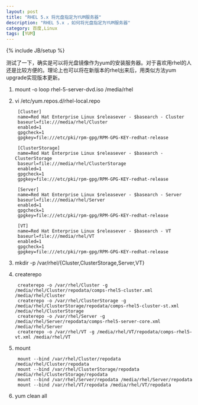 ```yaml
---
layout: post
title: "RHEL 5.x 将光盘指定为YUM服务器"
description: "RHEL 5.x ，如何将光盘指定为YUM服务器"
category: 百度,Linux
tags: [YUM]
---
```

{% include JB/setup %}

测试了一下，确实是可以将光盘镜像作为yum的安装服务器。对于喜欢用rhel的人还是比较方便的。理论上也可以将在新版本的rhel出来后，用类似方法yum upgrade实现版本更新。

1. mount -o loop rhel-5-server-dvd.iso /media/rhel

2. vi /etc/yum.repos.d/rhel-local.repo

		[Cluster]
		name=Red Hat Enterprise Linux $releasever - $basearch - Cluster
		baseurl=file:///media/rhel/Cluster
		enabled=1
		gpgcheck=1
		gpgkey=file:///etc/pki/rpm-gpg/RPM-GPG-KEY-redhat-release

		[ClusterStorage]
		name=Red Hat Enterprise Linux $releasever - $basearch - ClusterStorage
		baseurl=file:///media/rhel/ClusterStorage
		enabled=1
		gpgcheck=1
		gpgkey=file:///etc/pki/rpm-gpg/RPM-GPG-KEY-redhat-release

		[Server]
		name=Red Hat Enterprise Linux $releasever - $basearch - Server
		baseurl=file:///media/rhel/Server
		enabled=1
		gpgcheck=1
		gpgkey=file:///etc/pki/rpm-gpg/RPM-GPG-KEY-redhat-release

		[VT]
		name=Red Hat Enterprise Linux $releasever - $basearch - VT
		baseurl=file:///media/rhel/VT
		enabled=1
		gpgcheck=1
		gpgkey=file:///etc/pki/rpm-gpg/RPM-GPG-KEY-redhat-release

3. mkdir -p /var/rhel/{Cluster,ClusterStorage,Server,VT}

4. createrepo

		createrepo -o /var/rhel/Cluster -g /media/rhel/Cluster/repodata/comps-rhel5-cluster.xml /media/rhel/Cluster
		createrepo -o /var/rhel/ClusterStorage -g /media/rhel/ClusterStorage/repodata/comps-rhel5-cluster-st.xml /media/rhel/ClusterStorage
		createrepo -o /var/rhel/Server -g /media/rhel/Server/repodata/comps-rhel5-server-core.xml /media/rhel/Server
		createrepo -o /var/rhel/VT -g /media/rhel/VT/repodata/comps-rhel5-vt.xml /media/rhel/VT

5. mount 

		mount --bind /var/rhel/Cluster/repodata /media/rhel/Cluster/repodata
		mount --bind /var/rhel/ClusterStorage/repodata /media/rhel/ClusterStorage/repodata
		mount --bind /var/rhel/Server/repodata /media/rhel/Server/repodata
		mount --bind /var/rhel/VT/repodata /media/rhel/VT/repodata

6. yum clean all